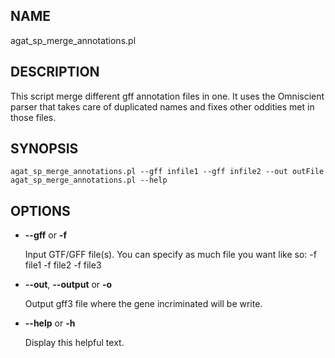 ## NAME

agat\_sp\_merge\_annotations.pl

## DESCRIPTION

This script merge different gff annotation files in one.
It uses the Omniscient parser that takes care of duplicated names and fixes other oddities met in those files.

## SYNOPSIS

```
agat_sp_merge_annotations.pl --gff infile1 --gff infile2 --out outFile
agat_sp_merge_annotations.pl --help
```

## OPTIONS

- **--gff** or **-f**

    Input GTF/GFF file(s). You can specify as much file you want like so: -f file1 -f file2 -f file3

- **--out**, **--output** or **-o**

    Output gff3 file where the gene incriminated will be write.

- **--help** or **-h**

    Display this helpful text.

